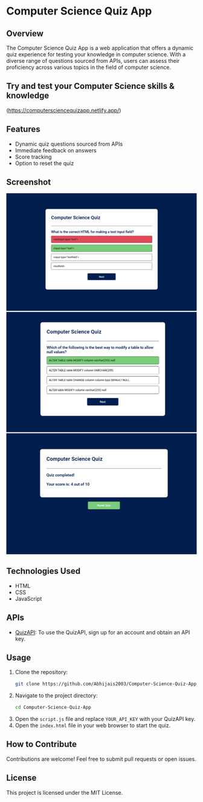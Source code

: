 # Computer Science Quiz App

## Overview
The Computer Science Quiz App is a web application that offers a dynamic quiz experience for testing your knowledge in computer science. With a diverse range of questions sourced from APIs, users can assess their proficiency across various topics in the field of computer science.

## Try and test your Computer Science skills & knowledge
(https://computersciencequizapp.netlify.app/)

## Features
- Dynamic quiz questions sourced from APIs
- Immediate feedback on answers
- Score tracking
- Option to reset the quiz

## Screenshot
![Screenshot-1](screenshot/frist_quiz.png)
![Screenshot-2](screenshot/second_quiz.png)
![Screenshot-3](screenshot/third_quiz.png)

## Technologies Used
- HTML
- CSS
- JavaScript

## APIs
- [QuizAPI](https://quizapi.io/): To use the QuizAPI, sign up for an account and obtain an API key.

## Usage
1. Clone the repository:
   ```bash
   git clone https://github.com/Abhijais2003/Computer-Science-Quiz-App.git
   ```
2. Navigate to the project directory:
   ```bash
   cd Computer-Science-Quiz-App
   ```
3. Open the `script.js` file and replace `YOUR_API_KEY` with your QuizAPI key.
4. Open the `index.html` file in your web browser to start the quiz.

## How to Contribute
Contributions are welcome! Feel free to submit pull requests or open issues.

## License
This project is licensed under the MIT License.
